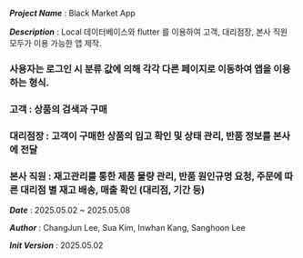 ***Project Name*** : Black Market App

***Description*** : Local 데이터베이스와 flutter 를 이용하여 고객, 대리점장, 본사 직원 모두가 이용 가능한 앱 제작.
###                 사용자는 로그인 시 분류 값에 의해 각각 다른 페이지로 이동하여 앱을 이용하는 형식. 
###                 고객     : 상품의 검색과 구매
###                 대리점장  : 고객이 구매한 상품의 입고 확인 및 상태 관리, 반품 정보를 본사에 전달
###                 본사 직원 : 재고관리를 통한 제품 물량 관리, 반품 원인규명 요청, 주문에 따른 대리점 별 재고 배송, 매출 확인 (대리점, 기간 등) 

***Date*** : 2025.05.02 ~ 2025.05.08

***Author*** : ChangJun Lee, Sua Kim, Inwhan Kang, Sanghoon Lee

***Init Version*** : 2025.05.02
